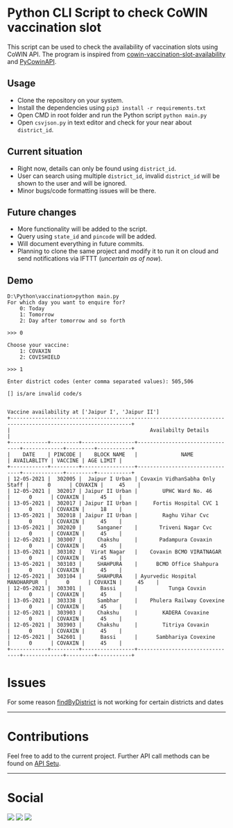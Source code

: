# Python CLI Script to check CoWIN vaccination slot

This script can be used to check the availability of vaccination slots using CoWIN API.
The program is inspired from [cowin-vaccination-slot-availability](https://github.com/bhattbhavesh91/cowin-vaccination-slot-availability) and [PyCowinAPI](https://github.com/Kunal-Kumar-Sahoo/PyCowinAPI).

## Usage

- Clone the repository on your system.
- Install the dependencies using `pip3 install -r requirements.txt`
- Open CMD in root folder and run the Python script `python main.py`
- Open `csvjson.py` in text editor and check for your near about `district_id`.

## Current situation

- Right now, details can only be found using `district_id`.
- User can search using multiple `district_id`, invalid `district_id` will be shown to the user and will be ignored.
- Minor bugs/code formatting issues will be there.

## Future changes

- More functionality will be added to the script.
- Query using `state_id` and `pincode` will be added.
- Will document everything in future commits.
- Planning to clone the same project and modify it to run it on cloud and send notifications via IFTTT (_uncertain as of now_). 

## Demo

```
D:\Python\vaccination>python main.py
For which day you want to enquire for?
    0: Today
    1: Tomorrow
    2: Day after tomorrow and so forth

>>> 0

Choose your vaccine:
    1: COVAXIN
    2: COVISHIELD

>>> 1

Enter district codes (enter comma separated values): 505,506

[] is/are invalid code/s


Vaccine availability at ['Jaipur I', 'Jaipur II']
+-------------------------------------------------------------------------------------------------------------+
|                                             Availabilty Details                                             |
+------------+---------+-----------------+--------------------------------+-------------+---------+-----------+
|    DATE    | PINCODE |    BLOCK NAME   |              NAME              | AVAILABLITY | VACCINE | AGE LIMIT |
+------------+---------+-----------------+--------------------------------+-------------+---------+-----------+
| 12-05-2021 |  302005 |  Jaipur I Urban | Covaxin VidhanSabha Only Staff |      0      | COVAXIN |     45    |
| 12-05-2021 |  302017 | Jaipur II Urban |        UPHC Ward No. 46        |      0      | COVAXIN |     45    |
| 13-05-2021 |  302017 | Jaipur II Urban |     Fortis Hospital CVC 1      |      0      | COVAXIN |     18    |
| 13-05-2021 |  302018 | Jaipur II Urban |        Raghu Vihar Cvc         |      0      | COVAXIN |     45    |
| 13-05-2021 |  302020 |     Sanganer    |       Triveni Nagar Cvc        |      0      | COVAXIN |     45    |
| 12-05-2021 |  303007 |     Chakshu     |       Padampura Covaxin        |      0      | COVAXIN |     45    |
| 13-05-2021 |  303102 |   Virat Nagar   |    Covaxin BCMO VIRATNAGAR     |      0      | COVAXIN |     45    |
| 13-05-2021 |  303103 |     SHAHPURA    |      BCMO Office Shahpura      |      0      | COVAXIN |     45    |
| 12-05-2021 |  303104 |     SHAHPURA    | Ayurvedic Hospital MANOHARPUR  |      0      | COVAXIN |     45    |
| 12-05-2021 |  303301 |      Bassi      |          Tunga Covxin          |      0      | COVAXIN |     45    |
| 13-05-2021 |  303338 |     Sambhar     |    Phulera Railway Covexine    |      0      | COVAXIN |     45    |
| 12-05-2021 |  303903 |     Chakshu     |        KADERA Covaxine         |      0      | COVAXIN |     45    |
| 12-05-2021 |  303903 |     Chakshu     |        Titriya Covaxin         |      0      | COVAXIN |     45    |
| 12-05-2021 |  342601 |      Bassi      |      Sambhariya Covexine       |      0      | COVAXIN |     45    |
+------------+---------+-----------------+--------------------------------+-------------+---------+-----------+
```

# Issues 

For some reason [findByDistrict](https://apisetu.gov.in/public/marketplace/api/cowin#/Appointment%20Availability%20APIs/findByDistrict) is not working for certain districts and dates

---

# Contributions

Feel free to add to the current project. Further API call methods can be found on [API Setu](https://apisetu.gov.in/public/marketplace/api/cowin).

---

# Social

<a href="https://www.linkedin.com/in/sahil-jhawar/" target="_blank"><img src="https://img.shields.io/badge/LinkedIn-0077B5?style=for-the-badge&logo=linkedin&logoColor=white"></a>
<a href="https://instagram.com/jhawarji" target="_blank"><img src="https://img.shields.io/badge/Instagram-E4405F?style=for-the-badge&logo=instagram&logoColor=white"></a>
<a href="https://github.com/sahiljhwar" target="_blank"><img src="https://img.shields.io/badge/GitHub-100000?style=for-the-badge&logo=github&logoColor=white"></a>
